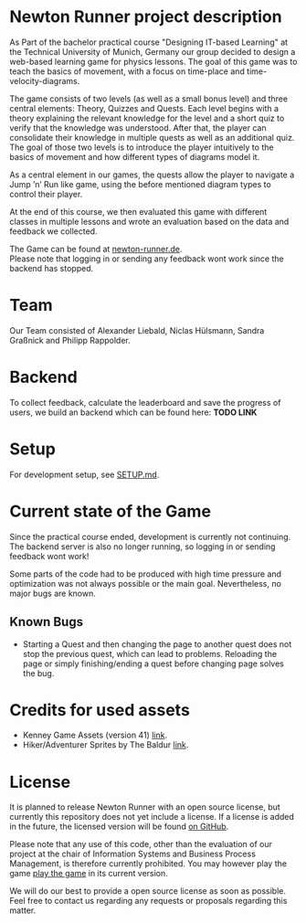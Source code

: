 # Newton Runner project description

As Part of the bachelor practical course "Designing IT-based Learning" at the Technical University of Munich, Germany our group decided to design a web-based learning game for physics lessons. The goal of this game was to teach the basics of movement, with a focus on time-place and time-velocity-diagrams.

The game consists of two levels (as well as a small bonus level) and three central elements: Theory, Quizzes and Quests. Each level begins with a theory explaining the relevant knowledge for the level and a short quiz to verify that the knowledge was understood. After that, the player can consolidate their knowledge in multiple quests as well as an additional quiz. The goal of those two levels is to introduce the player intuitively to the basics of movement and how different types of diagrams model it.

As a central element in our games, the quests allow the player to navigate a Jump ’n’ Run like game, using the before mentioned diagram types to control their player.

At the end of this course, we then evaluated this game with different classes in multiple lessons and wrote an evaluation based on the data and feedback we collected.

The Game can be found at [newton-runner.de](https://newton-runner.de/).<br>
Please note that logging in or sending any feedback wont work since the backend has stopped.

# Team

Our Team consisted of Alexander Liebald, Niclas Hülsmann, Sandra Graßnick and Philipp Rappolder.

# Backend

To collect feedback, calculate the leaderboard and save the progress of users, we build an backend which can be found here: **TODO LINK**

# Setup

For development setup, see [SETUP.md](https://github.com/aliebald/newton-runner/blob/main/SETUP.md).

# Current state of the Game

Since the practical course ended, development is currently not continuing. The backend server is also no longer running, so logging in or sending feedback wont work!

Some parts of the code had to be produced with high time pressure and optimization was not always possible or the main goal. Nevertheless, no major bugs are known.

## Known Bugs

-   Starting a Quest and then changing the page to another quest does not stop the previous quest, which can lead to problems. Reloading the page or simply finishing/ending a quest before changing page solves the bug.

# Credits for used assets

-   Kenney Game Assets (version 41) [link](https://kenney.itch.io/kenney-game-assets-1).
-   Hiker/Adventurer Sprites by The Baldur [link](https://the-baldur.itch.io/pixelart-hiker).

# License

It is planned to release Newton Runner with an open source license, but currently this repository does not yet include a license. If a license is added in the future, the licensed version will be found [on GitHub](https://github.com/aliebald/newton-runner).

Please note that any use of this code, other than the evaluation of our project at the chair of Information Systems and Business Process Management, is therefore currently prohibited. You may however play the game [play the game](https://newton-runner.de) in its current version.

We will do our best to provide a open source license as soon as possible. Feel free to contact us regarding any requests or proposals regarding this matter.
